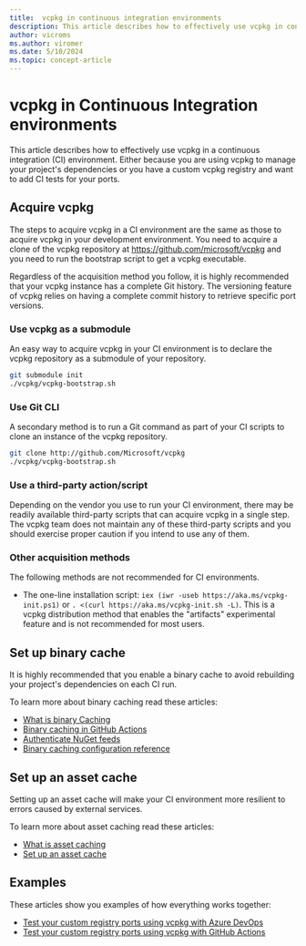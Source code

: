 ```yaml
---
title:  vcpkg in continuous integration environments
description: This article describes how to effectively use vcpkg in continuous integration environments.
author: vicroms
ms.author: viromer
ms.date: 5/10/2024
ms.topic: concept-article
---
```

# vcpkg in Continuous Integration environments

This article describes how to effectively use vcpkg in a continuous integration
(CI) environment. Either because you are using vcpkg to manage your project's
dependencies or you have a custom vcpkg registry and want to add CI tests for
your ports.

## Acquire vcpkg

The steps to acquire vcpkg in a CI environment are the same as those to acquire
vcpkg in your development environment. You need to acquire a clone of the vcpkg
repository at <https://github.com/microsoft/vcpkg> and you need to run the
bootstrap script to get a vcpkg executable.

Regardless of the acquisition method you follow, it is highly recommended that
your vcpkg instance has a complete Git history. The versioning feature of vcpkg
relies on having a complete commit history to retrieve specific port versions.

### Use vcpkg as a submodule

An easy way to acquire vcpkg in your CI environment is to declare the vcpkg
repository as a submodule of your repository.

```bash
git submodule init
./vcpkg/vcpkg-bootstrap.sh
```

### Use Git CLI

A secondary method is to run a Git command as part of your CI scripts to clone
an instance of the vcpkg repository.

```bash
git clone http://github.com/Microsoft/vcpkg
./vcpkg/vcpkg-bootstrap.sh
```

### Use a third-party action/script

Depending on the vendor you use to run your CI environment, there may be readily
available third-party scripts that can acquire vcpkg in a single step. The vcpkg
team does not maintain any of these third-party scripts and you should exercise
proper caution if you intend to use any of them.

### Other acquisition methods

The following methods are not recommended for CI environments.

* The one-line installation script: `iex (iwr -useb
  https://aka.ms/vcpkg-init.ps1)` or `. <(curl https://aka.ms/vcpkg-init.sh
  -L)`.
  This is a vcpkg distribution method that enables the "artifacts" experimental
  feature and is not recommended for most users.

## Set up binary cache

It is highly recommended that you enable a binary cache to avoid rebuilding your
project's dependencies on each CI run.

To learn more about binary caching read these articles:

* [What is binary Caching](../consume/binary-caching-overview.md)
* [Binary caching in GitHub
  Actions](../consume/binary-caching-github-actions-cache.md)
* [Authenticate NuGet
  feeds](../consume/binary-caching-nuget.md#provide-authentication-credentials)
* [Binary caching configuration reference](../reference/binarycaching.md)


## Set up an asset cache

Setting up an asset cache will make your CI environment more resilient to errors
caused by external services.

To learn more about asset caching read these articles:

* [What is asset caching](../concepts/asset-caching.md)
* [Set up an asset cache](../consume/asset-caching.md)

## Examples

These articles show you examples of how everything works together:

* [Test your custom registry ports using vcpkg with Azure
  DevOps](../produce/test-registry-ports-ado.md)
* [Test your custom registry ports using vcpkg with GitHub
  Actions](../produce/test-registry-ports-gha.md)
